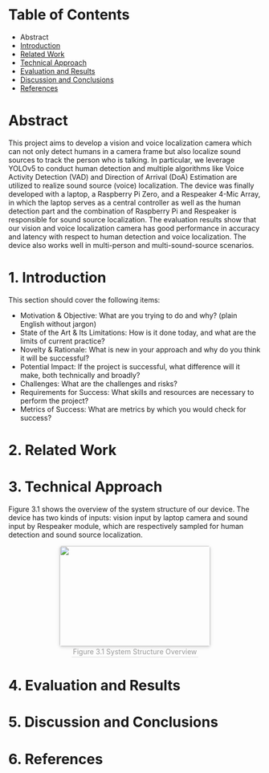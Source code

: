 # Table of Contents
* Abstract
* [Introduction](#1-introduction)
* [Related Work](#2-related-work)
* [Technical Approach](#3-technical-approach)
* [Evaluation and Results](#4-evaluation-and-results)
* [Discussion and Conclusions](#5-discussion-and-conclusions)
* [References](#6-references)

# Abstract

This project aims to develop a vision and voice localization camera which can not only detect humans in a camera frame but also localize sound sources to track the person who is talking. In particular, we leverage YOLOv5 to conduct human detection and multiple algorithms like Voice Activity Detection (VAD) and Direction of Arrival (DoA) Estimation are utilized to realize sound source (voice) localization. The device was finally developed with a laptop, a Raspberry Pi Zero, and a Respeaker 4-Mic Array, in which the laptop serves as a central controller as well as the human detection part and the combination of Raspberry Pi and Respeaker is responsible for sound source localization. The evaluation results show that our vision and voice localization camera has good performance in accuracy and latency with respect to human detection and voice localization. The device also works well in multi-person and multi-sound-source scenarios.

# 1. Introduction

This section should cover the following items:

* Motivation & Objective: What are you trying to do and why? (plain English without jargon)
* State of the Art & Its Limitations: How is it done today, and what are the limits of current practice?
* Novelty & Rationale: What is new in your approach and why do you think it will be successful?
* Potential Impact: If the project is successful, what difference will it make, both technically and broadly?
* Challenges: What are the challenges and risks?
* Requirements for Success: What skills and resources are necessary to perform the project?
* Metrics of Success: What are metrics by which you would check for success?

# 2. Related Work

# 3. Technical Approach
Figure 3.1 shows the overview of the system structure of our device. The device has two kinds of inputs: vision input by laptop camera and sound input by Respeaker module, which are respectively sampled for human detection and sound source localization. 

<center>
    <img style="border-radius: 0.3125em;
    box-shadow: 0 2px 4px 0 rgba(34,36,38,.12),0 2px 10px 0 rgba(34,36,38,.08);" 
    width = "300" height = "200"
    src="media/figure3.1.png" width = "60%" alt=""/>
    <br>
    <div style="color:orange; border-bottom: 1px solid #d9d9d9;
    display: inline-block;
    color: #999;
    padding: 2px;">
      Figure 3.1 System Structure Overview
  	</div>
</center>


# 4. Evaluation and Results

# 5. Discussion and Conclusions

# 6. References
